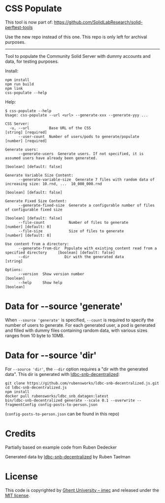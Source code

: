 # CSS Populate
This tool is now part of: https://github.com/SolidLabResearch/solid-perftest-tools

Use the new repo instead of this one. This repo is only left for archival purposes.

---

Tool to populate the Community Solid Server with dummy accounts and data, for testing purposes.

Install:

```
npm install
npm run build
npm link
css-populate --help
```

Help:

```
$ css-populate --help
Usage: css-populate --url <url> --generate-xxx --generate-yyy ...

CSS Server:
  -u, --url         Base URL of the CSS                                                              [string] [required]
      --user-count  Number of users/pods to generate/populate                                        [number] [required]

Generate users:
      --generate-users  Generate users. If not specified, it is assumed users have already been generated.
                                                                                              [boolean] [default: false]

Generate Variable Size Content:
      --generate-variable-size  Generate 7 files with random data of increasing size: 10.rnd, ...  10_000_000.rnd
                                                                                              [boolean] [default: false]

Generate Fixed Size Content:
      --generate-fixed-size  Generate a configurable number of files of configurable fixed size
                                                                                              [boolean] [default: false]
      --file-count           Number of files to generate                                           [number] [default: 0]
      --file-size            Size of files to generate                                             [number] [default: 0]

Use content from a directory:
      --generate-from-dir  Populate with existing content read from a specified directory     [boolean] [default: false]
      --dir                Dir with the generated data                                                          [string]

Options:
      --version  Show version number                                                                           [boolean]
      --help     Show help                                                                                     [boolean]
```

# Data for --source 'generate'

When `--source 'generate'` is specified, `--count` is required to specify the number of users to generate.
For each generated user, a pod is generated and filled with dummy files containing random data, with various sizes ranges from 10 byte to 10MB.


# Data for --source 'dir'

For `--source 'dir'`, the `--dir` option requires a "dir with the generated data". 
This dir is generated with [ldbc-snb-decentralized](https://github.com/rubensworks/ldbc-snb-decentralized.js):

```
git clone https://github.com/rubensworks/ldbc-snb-decentralized.js.git
cd ldbc-snb-decentralized.js
npm install
docker pull rubensworks/ldbc_snb_datagen:latest
bin/ldbc-snb-decentralized generate --scale 0.1 --overwrite --fragmentConfig config-posts-to-person.json
```

(`config-posts-to-person.json` can be found in this repo)

# Credits

Partially based on example code from Ruben Dedecker

Generated data by [ldbc-snb-decentralized](https://github.com/rubensworks/ldbc-snb-decentralized.js) by Ruben Taelman

# License

This code is copyrighted by [Ghent University – imec](http://idlab.ugent.be/) and released under the [MIT license](http://opensource.org/licenses/MIT).
